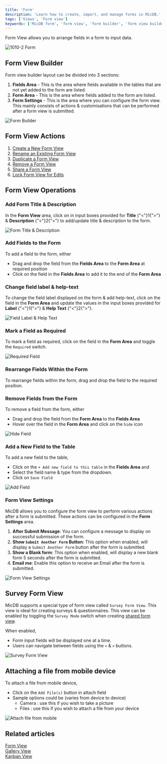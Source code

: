 ```yaml
---
title: 'Form'
description: 'Learn how to create, import, and manage forms in MicDB.'
tags: ['Views', 'Form view']
keywords: ['MicDB form', 'form view', 'form builder', 'form view builder', 'form view actions', 'form view operations']
---
```


Form View allows you to arrange fields in a form to input data.
  
![1010-2 Form](/img/v2/views/form-view.png)

## Form View Builder 
Form view builder layout can be divided into 3 sections:
1. **Fields Area** - This is the area where fields available in the tables that are not yet added to the form are listed. 
2. **Form Area** - This is the area where fields added to the form are listed.
3. **Form Settings** - This is the area where you can configure the form view. This mainly consists of actions & customisations that can be performed after a form view is submitted.

![Form Builder](/img/v2/views/form-view-layout.png)

## Form View Actions
1. [Create a New Form View](/views/create-view/#create-new-view)
2. [Rename an Existing Form View](/views/actions-on-view#rename-view)
3. [Duplicate a Form View](/views/actions-on-view#duplicate-view)
4. [Remove a Form View](/views/actions-on-view#delete-view)
5. [Share a Form View](/views/share-view)
6. [Lock Form View for Edits](/views/views-overview#view-permission-types)

## Form View Operations

### Add Form Title & Description
In the **Form View** area, click on in input boxes provided for **Title** {"<"}1{">"} & **Description** {"<"}2{">"} to add/update title & description to the form.
  
![Form Title & Description](/img/v2/views/form-view-title-description.png)

### Add Fields to the Form
To add a field to the form, either
- Drag and drop the field from the **Fields Area** to the **Form Area** at required position
- Click on the field in the **Fields Area** to add it to the end of the **Form Area**

### Change field label & help-text
To change the field label displayed on the form & add help-text, click on the field in the **Form Area** and update the values in the input boxes provided for **Label** {"<"}1{">"} & **Help Text** {"<"}2{">"}.
  
![Field Label & Help Text](/img/v2/views/form-view-field-label-help-text.png)

### Mark a Field as Required
To mark a field as required, click on the field in the **Form Area** and toggle the `Required` switch.

![Required Field](/img/v2/views/form-view-required-field.png)

### Rearrange Fields Within the Form
To rearrange fields within the form, drag and drop the field to the required position.

### Remove Fields from the Form
To remove a field from the form, either
- Drag and drop the field from the **Form Area** to the **Fields Area**
- Hover over the field in the **Form Area** and click on the `hide` icon
  
![Hide Field](/img/v2/views/form-view-remove-field.png)

### Add a New Field to the Table
To add a new field to the table, 
- Click on the `+ Add new field to this table` in the **Fields Area** and 
- Select the field name & type from the dropdown.
- Click on `Save Field`

![Add Field](/img/v2/views/form-view-add-field.png)

### Form View Settings
MicDB allows you to configure the form view to perform various actions after a form is submitted. These actions can be configured in the **Form Settings** area.
1. **After Submit Message**: You can configure a message to display on successful submission of the form.
2. **Show `Submit Another Form` Button**: This option when enabled, will display a `Submit Another Form` button after the form is submitted.
3. **Show a Blank form**: This option when enabled, will display a new blank form 5 seconds after the form is submitted.
4. **Email me**: Enable this option to receive an Email after the form is submitted. 
  
![Form View Settings](/img/v2/views/form-view-settings.png)

## Survey Form View
MicDB supports a special type of form view called `Survey Form View`. This view is ideal for creating surveys & questionnaires. This view can be enabled by toggling the `Survey Mode` switch when creating [shared form view](/views/share-view#share-form-view-options). 

When enabled, 
- Form input fields will be displayed one at a time. 
- Users can navigate between fields using the `<` & `>` buttons.

![Survey Form View](/img/v2/views/survey-form.png)

## Attaching a file from mobile device
To attach a file from mobile device,
- Click on the `Add File(s)` button in attach field
- Sample options could be (varies from device to device)
  - Camera : use this if you wish to take a picture
  - Files : use this if you wish to attach a file from your device


![Attach file from mobile](/img/v2/views/mobile-upload.png)


## Related articles
[Form View](/views/view-types/grid)  
[Gallery View](/views/view-types/gallery)  
[Kanban View](/views/view-types/kanban)  
